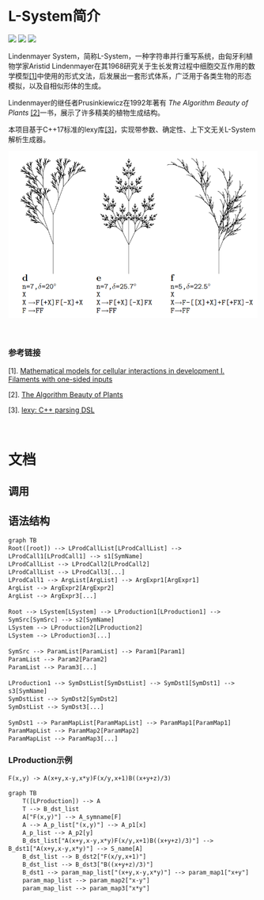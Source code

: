 # L-System简介

![](https://img.shields.io/badge/IDE-Visual%20Studio%20Code-blue) ![](https://img.shields.io/badge/Language-C++-yellow) ![](https://img.shields.io/github/license/1309896340/L-System.svg)

Lindenmayer System，简称L-System，一种字符串并行重写系统，由匈牙利植物学家Aristid Lindenmayer在其1968研究关于生长发育过程中细胞交互作用的数学模型[[1]](#参考链接)中使用的形式文法，后发展出一套形式体系，广泛用于各类生物的形态模拟，以及自相似形体的生成。

Lindenmayer的继任者Prusinkiewicz在1992年著有 _The Algorithm Beauty of Plants_ [[2]](#参考链接)一书，展示了许多精美的植物生成结构。

本项目基于C++17标准的lexy库[[3]](#参考链接)，实现带参数、确定性、上下文无关L-System解析生成器。

![LSystemExample](/assets/images/LSystemExample.png)

<br/>

### 参考链接
[1]. [Mathematical models for cellular interactions in development I. Filaments with one-sided inputs](https://doi.org/10.1016/0022-5193(68)90079-9)

[2]. [The Algorithm Beauty of Plants](http://algorithmicbotany.org/papers/abop/abop.pdf)

[3]. [lexy: C++ parsing DSL](https://lexy.foonathan.net/)


<br/>


# 文档

## 调用



## 语法结构

```mermaid
graph TB
Root([root]) --> LProdCallList[LProdCallList] --> LProdCall1[LProdCall1] --> s1[SymName]
LProdCallList --> LProdCall2[LProdCall2]
LProdCallList --> LProdCall3[...]
LProdCall1 --> ArgList[ArgList] --> ArgExpr1[ArgExpr1]
ArgList --> ArgExpr2[ArgExpr2]
ArgList --> ArgExpr3[...]

Root --> LSystem[LSystem] --> LProduction1[LProduction1] --> SymSrc[SymSrc] --> s2[SymName]
LSystem --> LProduction2[LProduction2]
LSystem --> LProduction3[...]

SymSrc --> ParamList[ParamList] --> Param1[Param1]
ParamList --> Param2[Param2]
ParamList --> Param3[...]

LProduction1 --> SymDstList[SymDstList] --> SymDst1[SymDst1] --> s3[SymName]
SymDstList --> SymDst2[SymDst2]
SymDstList --> SymDst3[...]

SymDst1 --> ParamMapList[ParamMapList] --> ParamMap1[ParamMap1]
ParamMapList --> ParamMap2[ParamMap2]
ParamMapList --> ParamMap3[...]
```

### LProduction示例

`F(x,y) -> A(x+y,x-y,x*y)F(x/y,x+1)B((x+y+z)/3)`

```mermaid
graph TB
    T([LProduction]) --> A
    T --> B_dst_list
    A["F(x,y)"] --> A_symname[F]
    A --> A_p_list["(x,y)"] --> A_p1[x]
    A_p_list --> A_p2[y]
    B_dst_list["A(x+y,x-y,x*y)F(x/y,x+1)B((x+y+z)/3)"] --> B_dst1["A(x+y,x-y,x*y)"] --> S_name[A]
    B_dst_list --> B_dst2["F(x/y,x+1)"]
    B_dst_list --> B_dst3["B((x+y+z)/3)"]
    B_dst1 --> param_map_list["(x+y,x-y,x*y)"] --> param_map1["x+y"]
    param_map_list --> param_map2["x-y"]
    param_map_list --> param_map3["x*y"]
```
